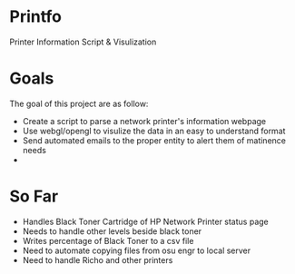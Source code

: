 Printfo
=======

Printer Information Script &amp; Visulization


Goals
=====
The goal of this project are as follow:<br>
* Create a script to parse a network printer's information webpage<br>
* Use webgl/opengl to visulize the data in an easy to understand format<br>
* Send automated emails to the proper entity to alert them of matinence needs<br>
*

So Far
======
* Handles Black Toner Cartridge of HP Network Printer status page
* Needs to handle other levels beside black toner
* Writes percentage of Black Toner to a csv file
* Need to automate copying files from osu engr to local server
* Need to handle Richo and other printers
